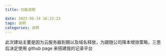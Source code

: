 ```yaml
---
title: 功能说明

date: 2022-06-14 16:23:23
tags: 说明
categories: 说明
---
```


此次建站主要是因为云服务器到期以及域名释放，为跟随公司降本增效策略，三思后决定使用 github page 来搭建我的记录平台

<!-- ## Quick Start -->

<!-- ### Create a new post -->

<!-- ``` bash
$ hexo new "My New Post"
```

More info: [Writing](https://hexo.io/docs/writing.html)

### Run server

``` bash
$ hexo server
```

More info: [Server](https://hexo.io/docs/server.html)

### Generate static files

``` bash
$ hexo generate
```

More info: [Generating](https://hexo.io/docs/generating.html)

### Deploy to remote sites

``` bash
$ hexo deploy
```

More info: [Deployment](https://hexo.io/docs/one-command-deployment.html) -->
